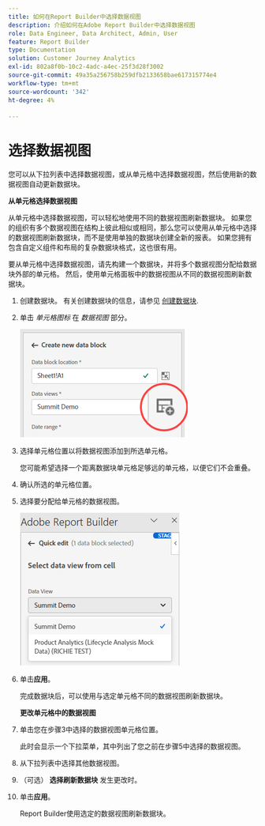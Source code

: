 ```yaml
---
title: 如何在Report Builder中选择数据视图
description: 介绍如何在Adobe Report Builder中选择数据视图
role: Data Engineer, Data Architect, Admin, User
feature: Report Builder
type: Documentation
solution: Customer Journey Analytics
exl-id: 802a8f0b-10c2-4adc-a4ec-25f3d28f3002
source-git-commit: 49a35a256758b259dfb2133658bae617315774e4
workflow-type: tm+mt
source-wordcount: '342'
ht-degree: 4%

---
```


# 选择数据视图

您可以从下拉列表中选择数据视图，或从单元格中选择数据视图，然后使用新的数据视图自动更新数据块。

**从单元格选择数据视图**

从单元格中选择数据视图，可以轻松地使用不同的数据视图刷新数据块。 如果您的组织有多个数据视图在结构上彼此相似或相同，那么您可以使用从单元格中选择的数据视图刷新数据块，而不是使用单独的数据块创建全新的报表。 如果您拥有包含自定义组件和布局的复杂数据块格式，这也很有用。

要从单元格中选择数据视图，请先构建一个数据块，并将多个数据视图分配给数据块外部的单元格。 然后，使用单元格面板中的数据视图从不同的数据视图刷新数据块。

1. 创建数据块。
有关创建数据块的信息，请参见 [创建数据块](/help/report-builder/create-a-data-block.md).

1. 单击 *单元格图标* 在 *数据视图* 部分。

   ![单击单元格图标。](/help/report-builder/assets/cell-icon.png)

1. 选择单元格位置以将数据视图添加到所选单元格。

   您可能希望选择一个距离数据块单元格足够远的单元格，以便它们不会重叠。

1. 确认所选的单元格位置。

1. 选择要分配给单元格的数据视图。

   ![选择数据视图.](/help/report-builder/assets/select-data-view.png)

1. 单击&#x200B;**应用**。

   完成数据块后，可以使用与选定单元格不同的数据视图刷新数据块。

   **更改单元格中的数据视图**

1. 单击您在步骤3中选择的数据视图单元格位置。

   此时会显示一个下拉菜单，其中列出了您之前在步骤5中选择的数据视图。

1. 从下拉列表中选择其他数据视图。

1. （可选） **选择刷新数据块** 发生更改时。

1. 单击&#x200B;**应用**。

   Report Builder使用选定的数据视图刷新数据块。
